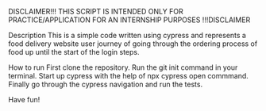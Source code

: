 DISCLAIMER!!! THIS SCRIPT IS INTENDED ONLY FOR PRACTICE/APPLICATION FOR AN INTERNSHIP PURPOSES !!!DISCLAIMER

Description
This is a simple code written using cypress and represents a food delivery website user journey of going through the ordering process of food up until the start of the login steps.

How to run
First clone the repository.
Run the git init command in your terminal.
Start up cypress with the help of npx cypress open commmand.
Finally go through the cypress navigation and run the tests.

Have fun!
